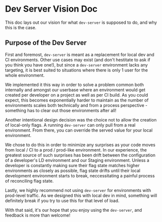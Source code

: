 # Dev Server Vision Doc

This doc lays out our vision for what `dev-server` is supposed to do, and why this is the case.

## Purpose of the Dev Server

First and foremost, `dev-server` is meant as a replacement for local dev and CI environments. Other use cases may exist (and don't hestitate to ask if you think you have one!), but since a `dev-server` environment lacks any targeting, it is best suited to situations where there is only 1 user for the whole environment.

We implemented it this way in order to solve a problem common both internally and amongst our userbase where an environment would get created per developer on a project as well as per CI build. As you could expect, this becomes exponentially harder to maintain as the number of environments scales both technically and from a process perspective - something has to clear out those environments after all!

Another intentional design decision was the choice not to allow the creation of local-only flags. A running `dev-server` can only pull from a real environment. From there, you can override the served value for your local environment.

We chose to do this in order to minimize any surprises as your code moves from local / CI to a prod / prod-like environment. In our experience, the greatest source of such surprises has been drift between the configuration of a developer's LD environment and our Staging environment. Unless a developer is constantly making sure their flag state matches higher environments as closely as possible, flag state drifts until their local development environment starts to break, neccessitating a painful process of reconciling flag state.

Lastly, we highly recommend not using `dev-server` for environments with prod-level traffic. As we designed this with local dev in mind, something will definitely break if you try to use this for that level of load.

With that said, it's our hope that you enjoy using the `dev-server`, and feedback is more than welcome!